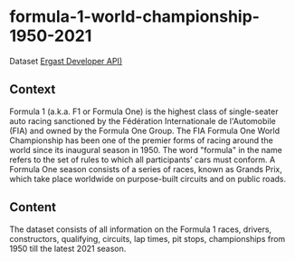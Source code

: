 # formula-1-world-championship-1950-2021

Dataset [Ergast Developer API)](http://ergast.com/mrd/)

## Context

Formula 1 (a.k.a. F1 or Formula One) is the highest class of single-seater auto racing sanctioned by the Fédération Internationale de l'Automobile (FIA) and owned by the Formula One Group. The FIA Formula One World Championship has been one of the premier forms of racing around the world since its inaugural season in 1950. The word "formula" in the name refers to the set of rules to which all participants' cars must conform. A Formula One season consists of a series of races, known as Grands Prix, which take place worldwide on purpose-built circuits and on public roads.

## Content

The dataset consists of all information on the Formula 1 races, drivers, constructors, qualifying, circuits, lap times, pit stops, championships from 1950 till the latest 2021 season.
